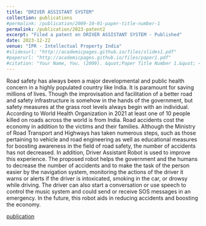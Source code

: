 ```yaml
---
title: "DRIVER ASSISTANT SYSTEM"
collection: publications
#permalink: /publication/2009-10-01-paper-title-number-1
permalink: /publication/2023-patent2
excerpt: "Filed a patent on DRIVER ASSISTANT SYSTEM - Published"
date: 2023-12-22
venue: "IPR - Intellectual Property India"
#slidesurl: "http://academicpages.github.io/files/slides1.pdf"
#paperurl: "http://academicpages.github.io/files/paper1.pdf"
#citation: "Your Name, You. (2009). &quot;Paper Title Number 1.&quot; <i>Journal 1</i>. 1(1)."
---
```


Road safety has always been a major developmental and public health concern in a highly populated country like India. It is paramount for saving millions of lives. Though the improvisation and facilitation of a better road and safety infrastructure is somehow in the hands of the government, but safety measures at the grass root levels always begin with an individual. According to World Health Organization in 2021 at least one of 10 people killed on roads across the world is from India. Road accidents cost the economy in addition to the victims and their families. Although the Ministry of Road Transport and Highways has taken numerous steps, such as those pertaining to vehicle and road engineering as well as educational measures for boosting awareness in the field of road safety, the number of accidents has not decreased. In addition, Driver Assistant Robot is used to improve this experience. The proposed robot helps the government and the humans to decrease the number of accidents and to make the task of the person easier by the navigation system, monitoring the actions of the driver it warns or alerts if the driver is intoxicated, smoking in the car, or drowsy while driving. The driver can also start a conversation or use speech to control the music system and could send or receive SOS messages in an emergency. In the future, this robot aids in reducing accidents and boosting the economy.

[publication](https://drive.google.com/file/d/1hk4nUR7y9W6xMOdVHtoQ4zz15nTULQoL/view)
